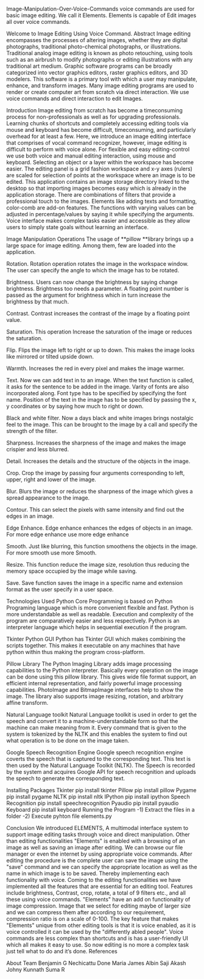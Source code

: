 Image-Manipulation-Over-Voice-Commands
voice commands are used for basic image editing. We call it Elements. Elements is capable of Edit images all over voice commands.

Welcome to Image Editing Using Voice Command.
Abstract
Image editing encompasses the processes of altering images, whether they are digital photographs, traditional photo-chemical photographs, or illustrations. Traditional analog image editing is known as photo retouching, using tools such as an airbrush to modify photographs or editing illustrations with any traditional art medium. Graphic software programs can be broadly categorized into vector graphics editors, raster graphics editors, and 3D modelers. This software is a primary tool with which a user may manipulate, enhance, and transform images. Many image editing programs are used to render or create computer art from scratch via direct interaction. We use voice commands and direct interaction to edit Images.

Introduction
Image editing from scratch has become a timeconsuming process for non-professionals as well as for upgrading professionals. Learning chunks of shortcuts and completely accessing editing tools via mouse and keyboard has become difficult, timeconsuming, and particularly overhead for at least a few. Here, we introduce an image editing interface that comprises of vocal command recognizer, however, image editing is difficult to perform with voice alone. For flexible and easy editing-control we use both voice and manual editing interaction, using mouse and keyboard. Selecting an object or a layer within the workspace has become easier. The editing panel is a grid fashion workspace and x-y axes (rulers) are scaled for selection of points at the workspace where an image is to be edited. This application contains an image storage directory linked to the desktop so that importing images becomes easy which is already in the application storage. There are combinations of filters that provide a professional touch to the images. Elements like adding texts and formatting, color-comb are add-on features. The functions with varying values can be adjusted in percentage/values by saying it while specifying the arguments. Voice interface makes complex tasks easier and accessible as they allow users to simply state goals without learning an interface.

Image Manipulation Operations
The usage of **pillow **library brings up a large space for image editing. Among them, few are loaded into the application.

Rotation.
Rotation operation rotates the image in the workspace window. The user can specify the angle to which the image has to be rotated.

Brightness.
Users can now change the brightness by saying change brightness. Brightness too needs a parameter. A floating point number is passed as the argument for brightness which in turn increase the brightness by that much.

Contrast.
Contrast increases the contrast of the image by a floating point value.

Saturation.
This operation Increase the saturation of the image or reduces the saturation.

Flip.
Flips the image left to right or up to down. This makes the image looks like mirrored or tilted upside down.

Warmth.
Increases the red in every pixel and makes the image warmer.

Text.
Now we can add text in to an image. When the text function is called, it asks for the sentence to be added in the image. Varity of fonts are also incorporated along. Font type has to be specified by specifying the font name. Position of the text in the image has to be specified by passing the x, y coordinates or by saying how much to right or down.

Black and white filter.
Now a days black and white images brings nostalgic feel to the image. This can be brought to the image by a call and specify the strength of the filter.

Sharpness.
Increases the sharpness of the image and makes the image crispier and less blurred.

Detail.
Increases the details and the structure of the objects in the image.

Crop.
Crop the image by passing four arguments corresponding to left, upper, right and lower of the image.

Blur.
Blurs the image or reduces the sharpness of the image which gives a spread appearance to the image.

Contour.
This can select the pixels with same intensity and find out the edges in an image.

Edge Enhance.
Edge enhance enhances the edges of objects in an image. For more edge enhance use more edge enhance

Smooth.
Just like blurring, this function smoothens the objects in the image. For more smooth use more Smooth.

Resize.
This function reduce the image size, resolution thus reducing the memory space occupied by the image while saving.

Save.
Save function saves the image in a specific name and extension format as the user specify in a user space.

Technologies Used
Python
Core Programming is based on Python Programing language which is more convenient flexible and fast. Python is more understandable as well as readable. Execution and complexity of the program are comparatively easier and less respectively. Python is an interpreter language which helps in sequential execution if the program.

Tkinter Python GUI
Python has Tkinter GUI which makes combining the scripts together. This makes it executable on any machines that have python within thus making the program cross-platform.

Pillow Library
The Python Imaging Library adds image processing capabilities to the Python interpreter. Basically every operation on the image can be done using this pillow library. This gives wide file format support, an efficient internal representation, and fairly powerful image processing capabilities. PhotoImage and BitmapImage interfaces help to show the image. The library also supports image resizing, rotation, and arbitrary affine transform.

Natural Language toolkit
Natural Language toolkit is used in order to get the speech and convert it to a machine-understandable form so that the machine can make meaning from it. Every command that is given to the system is tokenized by the NLTK and this enables the system to find out what operation is to be done on the image taken.

Google Speech Recognition Engine
Google speech recognition engine coverts the speech that is captured to the corresponding text. This text is then used by the Natural Language Toolkit (NLTK). The Speech is recorded by the system and acquires Google API for speech recognition and uploads the speech to generate the corresponding text.

Installing Packages
Tkinter
  pip install tkinter
Pillow
  pip install pillow
Pygame
  pip install pygame
NLTK
  pip install nltk
IPython
  pip install ipython
Speech Recognition
  pip install speechrecognition
Pyaudio
  pip install pyaudio
Keyboard
  pip install keyboard
Running the Program
-1) Extract the files in a folder -2) Execute pyhton file elements.py

Conclusion
We introduced ELEMENTS, A multimodal interface system to support image editing tasks through voice and direct manipulation. Other than editing functionalities "Elements" is enabled with a browsing of an image as well as saving an image after editing. We can browse our file manager or even the internet by using appropriate voice commands. After editing the procedure is the complete user can save the image using the "save" command and we can specify the appropriate location as well as the name in which image is to be saved. Thereby implementing each functionality with voice. Coming to the editing functionalities we have implemented all the features that are essential for an editing tool. Features include brightness, Contrast, crop, rotate, a total of 9 filters etc., and all these using voice commands. "Elements" have an add on functionality of image compression. Image that we select for editing maybe of larger size and we can compress them after according to our requirement, compression ratio is on a scale of 0-100. The key feature that makes "Elements" unique from other editing tools is that it is voice enabled, as it is voice controlled it can be used by the "differently abled people". Voice commands are less complex than shortcuts and is has a user-friendly UI which all makes it easy to use. So now editing is no more a complex task just tell what to do and it’s done. References

About Team
Benjamin G Nechicattu
Done Maria James
Albin Saji
Akash Johny Kunnath
Suma R
